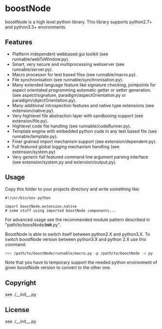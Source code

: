 <!-- region vim modline

vim: set tabstop=4 shiftwidth=4 expandtab:
vim: foldmethod=marker foldmarker=region,endregion:

endregion

region header

Copyright Torben Sickert 16.12.2012

License
   This library written by Torben Sickert stand under a creative commons
   naming 3.0 unported license.
   see http://creativecommons.org/licenses/by/3.0/deed.de

endregion -->

boostNode
=========

boostNode is a high level python library.
This library supports python2.7+ and python3.3+ environments.

Features
--------

* Platform independent webbased gui toolkit (see runnable/webToWindow.py).
* Smart, very secure and multiprocessing webserver (see runnable/server.py).
* Macro processor for text based files (see runnable/macro.py).
* File synchronisation (see runnable/synchronisation.py).
* Many extended language feature like signature checking, jointpoints for
  aspect orientated programming automatic getter or setter generation.
  (see aspect/signature, paradigm/aspectOrientation.py or
  paradigm/objectOrientation.py).
* Many additional introspection features and native type extensions
  (see extension/native.py).
* Very highlevel file abstraction layer with sandboxing support
  (see extension/file.py).
* Highlevel code file handling (see runnable/codeRunner.py).
* Template engine with embedded python code in any text based file
  (see runnable/template.py).
* Finer grained import mechanism support (see extension/dependent.py).
* Full featured global logging mechanism handling (see extension/system.py)
* Very generic full featured command line argument parsing interface
  (see extension/system.py and extension/output.py).

Usage
-----

Copy this folder to your projects directory and write something like:

    #!/usr/bin/env python

    import boostNode.extension.native
    # some stuff using imported boostNode components...

For advanced usage see the recommended module pattern described in
"path/to/boosNode/__init__.py".

BoostNode is able to switch itself between python2.X and python3.X.
To switch boostNode version between python3.X and python 2.X use this
command:

```bash
>>> /path/to/boostNode/runnable/macro.py -p /path/to/boostNode -e py
```

Note that you have to temporary support the needed python environment
of given boostNode version to convert to the other one.

Copyright
---------

see ./\_\_init__.py

License
-------

see ./\_\_init__.py
